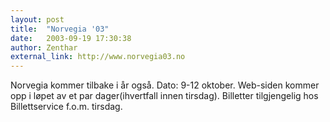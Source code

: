 ```yaml
---
layout: post
title:  "Norvegia '03"
date:   2003-09-19 17:30:38
author: Zenthar
external_link: http://www.norvegia03.no
---
```

Norvegia kommer tilbake i år også. Dato: 9-12 oktober. Web-siden kommer
opp i løpet av et par dager(ihvertfall innen tirsdag). Billetter
tilgjengelig hos Billettservice f.o.m. tirsdag.


